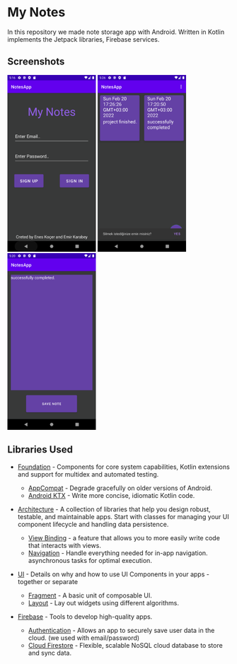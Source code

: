 My Notes
=========
In this repository we made note storage app with Android. Written in Kotlin implements the Jetpack libraries, Firebase services.

Screenshots
-----------
<p float="left">
  <img src="screenshots/login.png" alt="signinAndSignup" width="200"/>
  <img src="screenshots/homepage.png" alt="homepage" width="200"/>
  <img src="screenshots/savenote.png" alt="addnote" width="200"/>
</p>

Libraries Used
--------------
* [Foundation][0] - Components for core system capabilities, Kotlin extensions and support for
  multidex and automated testing.
  * [AppCompat][1] - Degrade gracefully on older versions of Android.
  * [Android KTX][2] - Write more concise, idiomatic Kotlin code.
* [Architecture][10] - A collection of libraries that help you design robust, testable, and
  maintainable apps. Start with classes for managing your UI component lifecycle and handling data
  persistence.
  * [View Binding][11] - a feature that allows you to more easily write code that interacts with views.
  * [Navigation][14] - Handle everything needed for in-app navigation.
     asynchronous tasks for optimal execution.
* [UI][30] - Details on why and how to use UI Components in your apps - together or separate
  * [Fragment][34] - A basic unit of composable UI.
  * [Layout][35] - Lay out widgets using different algorithms.

* [Firebase](https://firebase.google.com/docs) - Tools to develop high-quality apps.
  * [Authentication](https://firebase.google.com/docs) - Allows an app to securely save user data in the cloud. (we used with email/password)
  * [Cloud Firestore](https://firebase.google.com/docs/firestore) - Flexible, scalable NoSQL cloud database to store and sync data.

[0]: https://developer.android.com/jetpack/components
[1]: https://developer.android.com/topic/libraries/support-library/packages#v7-appcompat
[2]: https://developer.android.com/kotlin/ktx
[10]: https://developer.android.com/jetpack/arch/
[11]: https://developer.android.com/topic/libraries/view-binding
[14]: https://developer.android.com/topic/libraries/architecture/navigation/
[30]: https://developer.android.com/guide/topics/ui
[34]: https://developer.android.com/guide/components/fragments
[35]: https://developer.android.com/guide/topics/ui/declaring-layout
